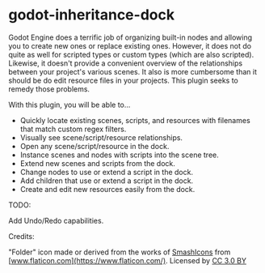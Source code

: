 # godot-inheritance-dock

Godot Engine does a terrific job of organizing built-in nodes and allowing you to create new ones or replace existing ones. However, it does not do quite as well for scripted types or custom types (which are also scripted). Likewise, it doesn't provide a convenient overview of the relationships between your project's various scenes. It also is more cumbersome than it should be do edit resource files in your projects. This plugin seeks to remedy those problems.

With this plugin, you will be able to...

- Quickly locate existing scenes, scripts, and resources with filenames that match custom regex filters.
- Visually see scene/script/resource relationships.
- Open any scene/script/resource in the dock.
- Instance scenes and nodes with scripts into the scene tree.
- Extend new scenes and scripts from the dock.
- Change nodes to use or extend a script in the dock.
- Add children that use or extend a script in the dock.
- Create and edit new resources easily from the dock.

TODO:

Add Undo/Redo capabilities.

Credits:

"Folder" icon made or derived from the works of [SmashIcons](https://www.flaticon.com/authors/smashicons) from [www.flaticon.com](https://www.flaticon.com/). Licensed by [CC 3.0 BY](http://creativecommons.org/licenses/by/3.0/)

